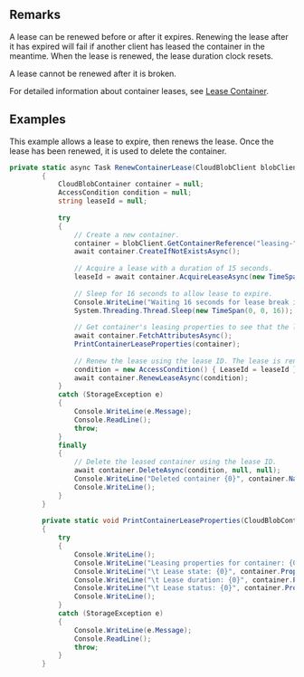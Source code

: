 ## Remarks  
 A lease can be renewed before or after it expires. Renewing the lease after it has expired will fail if another client has leased the container in the meantime. When the lease is renewed, the lease duration clock resets.  
  
 A lease cannot be renewed after it is broken.  
  
 For detailed information about container leases, see [Lease Container](../Topic/Lease%20Container.md).  
  
## Examples  
 This example allows a lease to expire, then renews the lease. Once the lease has been renewed, it is used to delete the container.  
  
```c#  
private static async Task RenewContainerLease(CloudBlobClient blobClient)  
        {  
            CloudBlobContainer container = null;  
            AccessCondition condition = null;  
            string leaseId = null;  
  
            try  
            {  
                // Create a new container.  
                container = blobClient.GetContainerReference("leasing-" + Guid.NewGuid());  
                await container.CreateIfNotExistsAsync();  
  
                // Acquire a lease with a duration of 15 seconds.  
                leaseId = await container.AcquireLeaseAsync(new TimeSpan(0, 0, 15), null);  
  
                // Sleep for 16 seconds to allow lease to expire.  
                Console.WriteLine("Waiting 16 seconds for lease break interval to expire....");  
                System.Threading.Thread.Sleep(new TimeSpan(0, 0, 16));  
  
                // Get container's leasing properties to see that the lease has expired.  
                await container.FetchAttributesAsync();  
                PrintContainerLeaseProperties(container);  
  
                // Renew the lease using the lease ID. The lease is renewed for the original lease interval (15 seconds).  
                condition = new AccessCondition() { LeaseId = leaseId };  
                await container.RenewLeaseAsync(condition);  
            }  
            catch (StorageException e)  
            {  
                Console.WriteLine(e.Message);  
                Console.ReadLine();  
                throw;  
            }  
            finally  
            {  
                // Delete the leased container using the lease ID.  
                await container.DeleteAsync(condition, null, null);  
                Console.WriteLine("Deleted container {0}", container.Name);  
                Console.WriteLine();  
            }  
        }  
  
        private static void PrintContainerLeaseProperties(CloudBlobContainer container)  
        {  
            try  
            {  
                Console.WriteLine();  
                Console.WriteLine("Leasing properties for container: {0}", container.Name);  
                Console.WriteLine("\t Lease state: {0}", container.Properties.LeaseState);  
                Console.WriteLine("\t Lease duration: {0}", container.Properties.LeaseDuration);  
                Console.WriteLine("\t Lease status: {0}", container.Properties.LeaseStatus);  
                Console.WriteLine();  
            }  
            catch (StorageException e)  
            {  
                Console.WriteLine(e.Message);  
                Console.ReadLine();  
                throw;  
            }  
        }  
  
```